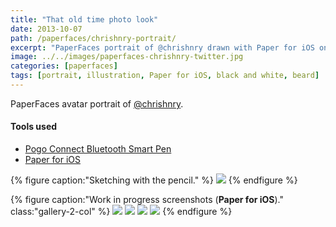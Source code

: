 ```yaml
---
title: "That old time photo look"
date: 2013-10-07
path: /paperfaces/chrishnry-portrait/
excerpt: "PaperFaces portrait of @chrishnry drawn with Paper for iOS on an iPad."
image: ../../images/paperfaces-chrishnry-twitter.jpg
categories: [paperfaces]
tags: [portrait, illustration, Paper for iOS, black and white, beard]
---
```


PaperFaces avatar portrait of <a href="https://twitter.com/chrishnry">@chrishnry</a>.

#### Tools used

- [Pogo Connect Bluetooth Smart Pen](https://www.amazon.com/gp/product/B009K448L4/ref=as_li_ss_tl?ie=UTF8&camp=1789&creative=390957&creativeASIN=B009K448L4&linkCode=as2&tag=mademist-20)
- [Paper for iOS](https://paper.bywetransfer.com/)

{% figure caption:"Sketching with the pencil." %}
[![](../../images/paperfaces-chrishnry-process-1-750.jpg)](../../images/paperfaces-chrishnry-process-1-lg.jpg)
{% endfigure %}

{% figure caption:"Work in progress screenshots (**Paper for iOS**)." class:"gallery-2-col" %}
[![](../../images/paperfaces-chrishnry-process-2-600.jpg)](../../images/paperfaces-chrishnry-process-2-lg.jpg)
[![](../../images/paperfaces-chrishnry-process-3-600.jpg)](../../images/paperfaces-chrishnry-process-3-lg.jpg)
[![](../../images/paperfaces-chrishnry-process-4-600.jpg)](../../images/paperfaces-chrishnry-process-4-lg.jpg)
[![](../../images/paperfaces-chrishnry-process-5-600.jpg)](../../images/paperfaces-chrishnry-process-5-lg.jpg)
{% endfigure %}
